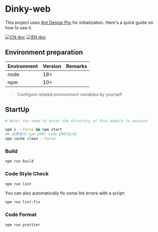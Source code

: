 # Dinky-web

This project uses [Ant Design Pro](https://pro.ant.design) for initialization. Here's a quick guide on how to use it.

[![CN doc](https://img.shields.io/badge/文档-中文版-blue.svg)](README_zh_CN.md) [![EN doc](https://img.shields.io/badge/document-English-blue.svg)](README.md)

## Environment preparation

| Environment | Version | Remarks |
| ----------- | ------- | ------- |
| node        | 18+     |         |
| npm         | 10+     |         |

> Configure related environment variables by yourself

## StartUp

```bash
# Note: You need to enter the directory of this module to execute

npm i --force && npm start
## 如果提示 npm ERR! code ERESOLVE
npm cache clean --force

```

### Build

```bash
npm run build
```

### Code Style Check

```bash
npm run lint
```

You can also automatically fix some lint errors with a script:

```bash
npm run lint:fix
```

### Code Format

```bash
npm run prettier
```
